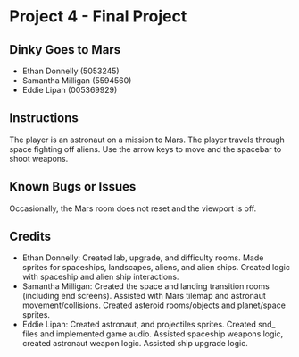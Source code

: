 #	Project	4 - Final Project

##	Dinky Goes to Mars

* Ethan Donnelly (5053245)
* Samantha Milligan (5594560)
* Eddie Lipan (005369929)

##	Instructions
The player is an astronaut on a mission to Mars. The player travels through space fighting off aliens. Use the arrow keys to move and the spacebar to shoot weapons.

##	Known	Bugs	or	Issues
Occasionally, the Mars room does not reset and the viewport is off.

##	Credits

* Ethan Donnelly: Created lab, upgrade, and difficulty rooms. Made sprites for spaceships, landscapes, aliens, and alien ships. Created logic with spaceship and alien ship interactions.
* Samantha Milligan: Created the space and landing transition rooms (including end screens). Assisted with Mars tilemap and astronaut movement/collisions. Created asteroid rooms/objects and planet/space sprites.
* Eddie Lipan: Created astronaut, and projectiles sprites. Created snd_ files and implemented game audio. Assisted spaceship weapons logic, created astronaut weapon logic. Assisted ship upgrade logic.
